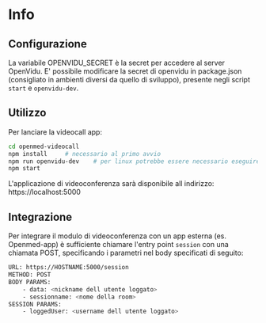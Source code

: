 # Info

## Configurazione

La variabile OPENVIDU_SECRET è la secret per accedere al server OpenVidu.
E' possibile modificare la secret di openvidu in package.json (consigliato in ambienti diversi da quello di sviluppo), presente negli script `start` e `openvidu-dev`.

## Utilizzo

Per lanciare la videocall app:

```bash
cd openmed-videocall
npm install     # necessario al primo avvio
npm run openvidu-dev    # per linux potrebbe essere necessario eseguire il comando come superuser (sudo npm run openvidu-dev)
npm start
```

L'applicazione di videoconferenza sarà disponibile all indirizzo:
https://localhost:5000

## Integrazione
Per integrare il modulo di videoconferenza con un app esterna (es. Openmed-app) è sufficiente chiamare l'entry point `session` con una chiamata POST, specificando i parametri nel body specificati di seguito:

```bash
URL: https://HOSTNAME:5000/session
METHOD: POST
BODY PARAMS:
    - data: <nickname dell utente loggato>
    - sessionname: <nome della room>
SESSION PARAMS:
    - loggedUser: <username dell utente loggato>
```